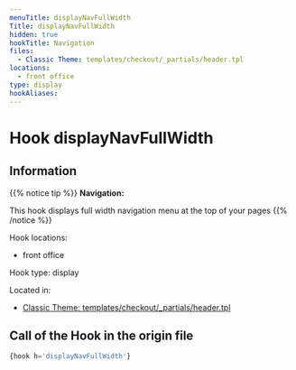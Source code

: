 ```yaml
---
menuTitle: displayNavFullWidth
Title: displayNavFullWidth
hidden: true
hookTitle: Navigation
files:
  - Classic Theme: templates/checkout/_partials/header.tpl
locations:
  - front office
type: display
hookAliases:
---
```


# Hook displayNavFullWidth

## Information

{{% notice tip %}}
**Navigation:** 

This hook displays full width navigation menu at the top of your pages
{{% /notice %}}

Hook locations: 
  - front office

Hook type: display

Located in: 
  - [Classic Theme: templates/checkout/_partials/header.tpl](https://github.com/PrestaShop/classic-theme/blob/develop/templates/checkout/_partials/header.tpl)

## Call of the Hook in the origin file

```php
{hook h='displayNavFullWidth'}
```